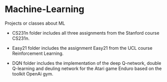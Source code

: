 # Machine-Learning
Projects or classes about ML

- CS231n folder includes all three assignments from the Stanford course CS231n.

- Easy21 folder includes the assignment Easy21 from the UCL course Reinforcement Learning.

- DQN folder includes the implementation of the deep Q-network, double Q-learning and deuling network for the Atari game
  Enduro based on the toolkit OpenAi gym.
